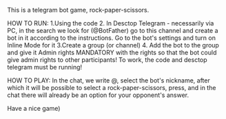 This is a telegram bot game, rock-paper-scissors.

HOW TO RUN:
1.Using the code
2. In Desctop Telegram - necessarily via PC, in the search we look for (@BotFather) go to this channel and create a bot in it according to the instructions.
Go to the bot's settings and turn on Inline Mode for it
3.Create a group (or channel)
4. Add the bot to the group and give it Admin rights MANDATORY with the rights so that the bot could give admin rights to other participants!
To work, the code and desctop telegram must be running!

HOW TO PLAY:
In the chat, we write @, select the bot's nickname, after which it will be possible to select a rock-paper-scissors, press, and in the chat there will already be an option for your opponent's answer.

Have a nice game)
